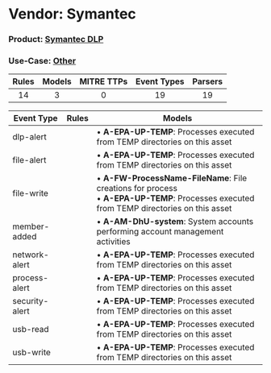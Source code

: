 Vendor: Symantec
================
### Product: [Symantec DLP](../ds_symantec_symantec_dlp.md)
### Use-Case: [Other](../../../../UseCases/uc_other.md)

| Rules | Models | MITRE TTPs | Event Types | Parsers |
|:-----:|:------:|:----------:|:-----------:|:-------:|
|  14   |   3    |     0      |     19      |   19    |

| Event Type     | Rules | Models                                                                                                                                             |
| -------------- | ----- | -------------------------------------------------------------------------------------------------------------------------------------------------- |
| dlp-alert      |       |  • <b>A-EPA-UP-TEMP</b>: Processes executed from TEMP directories on this asset                                                                    |
| file-alert     |       |  • <b>A-EPA-UP-TEMP</b>: Processes executed from TEMP directories on this asset                                                                    |
| file-write     |       |  • <b>A-FW-ProcessName-FileName</b>: File creations for process<br> • <b>A-EPA-UP-TEMP</b>: Processes executed from TEMP directories on this asset |
| member-added   |       |  • <b>A-AM-DhU-system</b>: System accounts performing account management activities                                                                |
| network-alert  |       |  • <b>A-EPA-UP-TEMP</b>: Processes executed from TEMP directories on this asset                                                                    |
| process-alert  |       |  • <b>A-EPA-UP-TEMP</b>: Processes executed from TEMP directories on this asset                                                                    |
| security-alert |       |  • <b>A-EPA-UP-TEMP</b>: Processes executed from TEMP directories on this asset                                                                    |
| usb-read       |       |  • <b>A-EPA-UP-TEMP</b>: Processes executed from TEMP directories on this asset                                                                    |
| usb-write      |       |  • <b>A-EPA-UP-TEMP</b>: Processes executed from TEMP directories on this asset                                                                    |